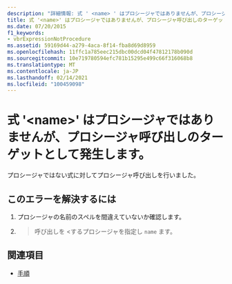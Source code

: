 ```yaml
---
description: "詳細情報: 式 ' <name> ' はプロシージャではありませんが、プロシージャ呼び出しのターゲットとして発生します。"
title: 式 '<name>' はプロシージャではありませんが、プロシージャ呼び出しのターゲットとして発生します。
ms.date: 07/20/2015
f1_keywords:
- vbrExpressionNotProcedure
ms.assetid: 59169d44-a279-4aca-8f14-fba8d69d8959
ms.openlocfilehash: 11ffc1a785eec215dbc00dcd04f47812178b090d
ms.sourcegitcommit: 10e719780594efc781b15295e499c66f316068b8
ms.translationtype: MT
ms.contentlocale: ja-JP
ms.lasthandoff: 02/14/2021
ms.locfileid: "100459098"
---
```

# <a name="expression-name-is-not-a-procedure-but-occurs-as-the-target-of-a-procedure-call"></a>式 '\<name>' はプロシージャではありませんが、プロシージャ呼び出しのターゲットとして発生します。

プロシージャではない式に対してプロシージャ呼び出しを行いました。  
  
## <a name="to-correct-this-error"></a>このエラーを解決するには  
  
1. プロシージャの名前のスペルを間違えていないか確認します。  
  
2. > 呼び出しを <するプロシージャを指定し `name` ます。  
  
## <a name="see-also"></a>関連項目

- [手順](../programming-guide/language-features/procedures/index.md)
